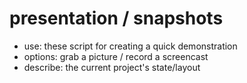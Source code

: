 presentation /  snapshots
==
- use: these script for creating a quick demonstration
- options: grab a picture / record a screencast
- describe: the current project's state/layout

